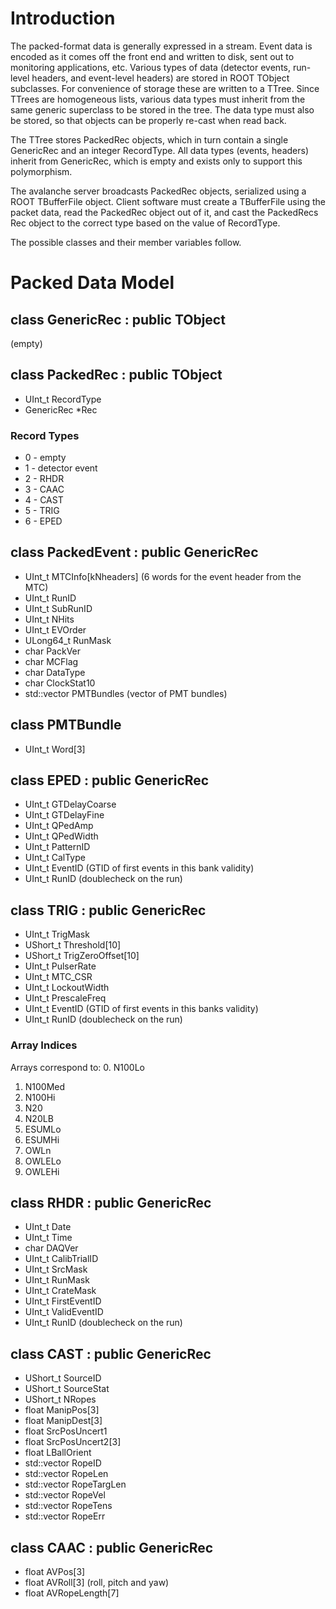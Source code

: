 Introduction
============
The packed-format data is generally expressed in a stream. Event data is encoded as it comes off the front end and written to disk, sent out to monitoring applications, etc. Various types of data (detector events, run-level headers, and event-level headers) are stored in ROOT TObject subclasses. For convenience of storage these are written to a TTree. Since TTrees are homogeneous lists, various data types must inherit from the same generic superclass to be stored in the tree. The data type must also be stored, so that objects can be properly re-cast when read back.

The TTree stores PackedRec objects, which in turn contain a single GenericRec and an integer RecordType. All data types (events, headers) inherit from GenericRec, which is empty and exists only to support this polymorphism.

The avalanche server broadcasts PackedRec objects, serialized using a ROOT TBufferFile object. Client software must create a TBufferFile using the packet data, read the PackedRec object out of it, and cast the PackedRecs Rec object to the correct type based on the value of RecordType.

The possible classes and their member variables follow.

Packed Data Model
=================
class GenericRec : public TObject
---------------------------------
(empty)

class PackedRec : public TObject
--------------------------------
* UInt_t RecordType
* GenericRec *Rec

### Record Types ###
* 0 - empty
* 1 - detector event
* 2 - RHDR
* 3 - CAAC
* 4 - CAST
* 5 - TRIG
* 6 - EPED

class PackedEvent : public GenericRec
-------------------------------------
* UInt_t MTCInfo[kNheaders] (6 words for the event header from the MTC)
* UInt_t RunID
* UInt_t SubRunID
* UInt_t NHits
* UInt_t EVOrder
* ULong64_t RunMask
* char PackVer
* char MCFlag
* char DataType
* char ClockStat10 
* std::vector<PMTBundle> PMTBundles (vector of PMT bundles)

class PMTBundle 
---------------
* UInt_t Word[3] 

class EPED : public GenericRec
------------------------------
* UInt_t GTDelayCoarse
* UInt_t GTDelayFine
* UInt_t QPedAmp
* UInt_t QPedWidth
* UInt_t PatternID
* UInt_t CalType
* UInt_t EventID (GTID of first events in this bank validity)
* UInt_t RunID (doublecheck on the run)

class TRIG : public GenericRec
------------------------------
* UInt_t TrigMask
* UShort_t Threshold[10]
* UShort_t TrigZeroOffset[10]
* UInt_t PulserRate
* UInt_t MTC_CSR
* UInt_t LockoutWidth
* UInt_t PrescaleFreq
* UInt_t EventID (GTID of first events in this banks validity)
* UInt_t RunID (doublecheck on the run)

### Array Indices ###
Arrays correspond to:
0. N100Lo
1. N100Med
2. N100Hi
3. N20
4. N20LB
5. ESUMLo
6. ESUMHi
7. OWLn
8. OWLELo
9. OWLEHi

class RHDR : public GenericRec
------------------------------
* UInt_t Date
* UInt_t Time
* char DAQVer
* UInt_t CalibTrialID
* UInt_t SrcMask
* UInt_t RunMask
* UInt_t CrateMask
* UInt_t FirstEventID
* UInt_t ValidEventID
* UInt_t RunID (doublecheck on the run)

class CAST : public GenericRec
------------------------------
* UShort_t SourceID
* UShort_t SourceStat
* UShort_t NRopes
* float ManipPos[3]
* float ManipDest[3]
* float SrcPosUncert1
* float SrcPosUncert2[3]
* float LBallOrient
* std::vector<int> RopeID
* std::vector<float> RopeLen
* std::vector<float> RopeTargLen
* std::vector<float> RopeVel
* std::vector<float> RopeTens
* std::vector<float> RopeErr

class CAAC : public GenericRec
------------------------------
* float AVPos[3]
* float AVRoll[3] (roll, pitch and yaw)
* float AVRopeLength[7]

